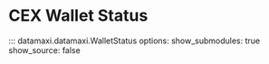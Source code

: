 # CEX Wallet Status

::: datamaxi.datamaxi.WalletStatus
    options:
      show_submodules: true
      show_source: false

